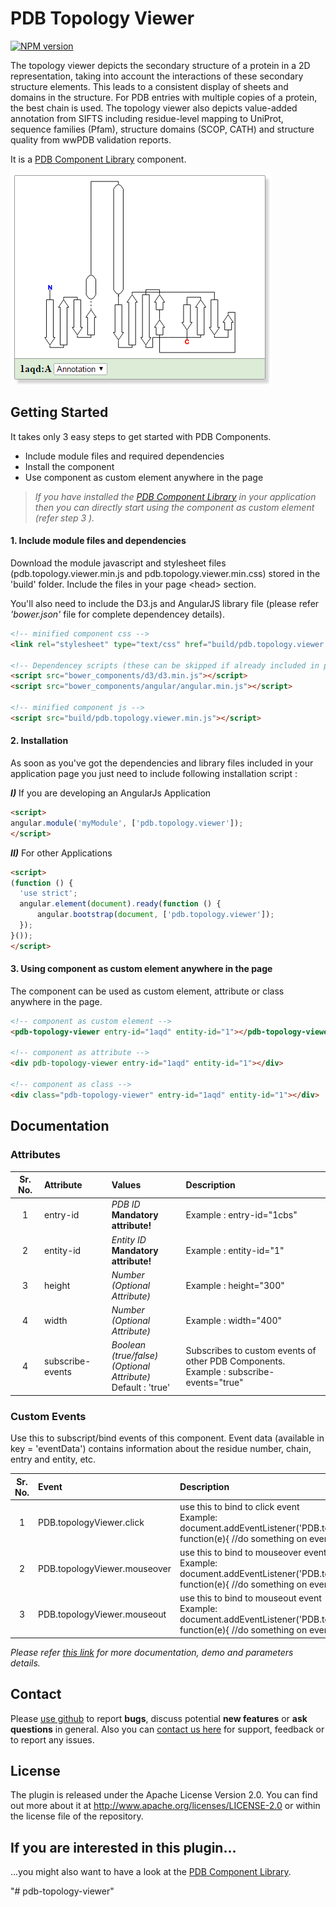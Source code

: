 # PDB Topology Viewer

[![NPM version](http://img.shields.io/npm/v/pdb-topology-viewer.svg)](https://www.npmjs.org/package/pdb-topology-viewer) 

The topology viewer depicts the secondary structure of a protein in a 2D representation, taking into account the interactions of these secondary structure elements. This leads to a consistent display of sheets and domains in the structure. For PDB entries with multiple copies of a protein, the best chain is used. The topology viewer also depicts value-added annotation from SIFTS including residue-level mapping to UniProt, sequence families (Pfam), structure domains (SCOP, CATH) and structure quality from wwPDB validation reports.

It is a <a href="http://www.ebi.ac.uk/pdbe/pdb-component-library" target="_blank">PDB Component Library</a> component.

![PDB Topology Viewer](/assets/pdb-topology-viewer.png)

## Getting Started
It takes only 3 easy steps to get started with PDB Components.

* Include module files and required dependencies
* Install the component
* Use component as custom element anywhere in the page

>*If you have installed the <a href="http://www.ebi.ac.uk/pdbe/pdb-component-library" target="_blank">PDB Component Library</a> in your application then you can directly start using the component as custom element (refer step 3
).*

#### **1.** Include module files and dependencies
Download the module javascript and stylesheet files (pdb.topology.viewer.min.js and pdb.topology.viewer.min.css) stored in the 'build' folder. Include the files in your page &lt;head&gt; section.

You'll also need to include the D3.js and AngularJS library file (please refer *'bower.json'* file for complete dependencey details).
```html
<!-- minified component css -->
<link rel="stylesheet" type="text/css" href="build/pdb.topology.viewer.min.css">

<!-- Dependencey scripts (these can be skipped if already included in page) -->
<script src="bower_components/d3/d3.min.js"></script>
<script src="bower_components/angular/angular.min.js"></script>

<!-- minified component js -->
<script src="build/pdb.topology.viewer.min.js"></script>
```

#### **2.** Installation
As soon as you've got the dependencies and library files included in your application page you just need to include following installation script :

***I)*** If you are developing an AngularJs Application

```html
<script>
angular.module('myModule', ['pdb.topology.viewer']);
</script>
```

***II)*** For other Applications

```html
<script>
(function () {
  'use strict';
  angular.element(document).ready(function () {
      angular.bootstrap(document, ['pdb.topology.viewer']);
  });
}());
</script>
```

#### **3.** Using component as custom element anywhere in the page

The component can be used as custom element, attribute or class anywhere in the page.

```html
<!-- component as custom element -->
<pdb-topology-viewer entry-id="1aqd" entity-id="1"></pdb-topology-viewer>

<!-- component as attribute -->
<div pdb-topology-viewer entry-id="1aqd" entity-id="1"></div>

<!-- component as class -->
<div class="pdb-topology-viewer" entry-id="1aqd" entity-id="1"></div>

```
## Documentation

### Attributes
| Sr. No.        | Attribute           | Values  | Description |
|:-------------:|:-------------|:-----|:-----|
| 1      | entry-id | _PDB ID_ <br>**Mandatory attribute!**  | Example : entry-id="1cbs" |
| 2      | entity-id | _Entity ID_ <br>**Mandatory attribute!** |Example : entity-id="1"  |
| 3      | height | _Number_ <br>*(Optional Attribute)* |Example : height="300"  |
| 4      | width | _Number_ <br>*(Optional Attribute)* |Example : width="400"  |
| 4      | subscribe-events | _Boolean (true/false)_ <br>*(Optional Attribute)*<br>Default : 'true' |Subscribes to custom events of other PDB Components.<br>Example : subscribe-events="true"  |

### Custom Events
Use this to subscript/bind events of this component. Event data (available in key = 'eventData') contains information about the residue number, chain, entry and entity, etc.

| Sr. No.        | Event | Description |
|:-------------:|:-------------|:-----|
| 1 | PDB.topologyViewer.click | use this to bind to click event<br> Example:<br> document.addEventListener('PDB.topologyViewer.click', function(e){ /\/do something on event }) |
| 2 | PDB.topologyViewer.mouseover | use this to bind to mouseover event<br> Example:<br> document.addEventListener('PDB.topologyViewer.mouseover', function(e){ /\/do something on event }) |
| 3 | PDB.topologyViewer.mouseout | use this to bind to mouseout event<br> Example:<br> document.addEventListener('PDB.topologyViewer.mouseout', function(e){ /\/do something on event }) |

*Please refer <a href="http://www.ebi.ac.uk/pdbe/pdb-component-library/doc.html#a_topologyViewer" target="_blank">this link</a> for more documentation, demo and parameters details.*

## Contact
Please <a href="https://github.com/PDBeurope/pdb-topology-viewer">use github</a> to report **bugs**, discuss potential **new features** or **ask questions** in general. Also you can <a href="http://www.ebi.ac.uk/pdbe/about/contact" target="_blank">contact us here</a> for support, feedback or to report any issues.

## License
The plugin is released under the Apache License Version 2.0. You can find out more about it at http://www.apache.org/licenses/LICENSE-2.0 or within the license file of the repository.

## If you are interested in this plugin...
...you might also want to have a look at the <a href="http://www.ebi.ac.uk/pdbe/pdb-component-library" target="_blank">PDB Component Library</a>.


"# pdb-topology-viewer" 
